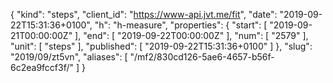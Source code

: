 {
  "kind": "steps",
  "client_id": "https://www-api.jvt.me/fit",
  "date": "2019-09-22T15:31:36+0100",
  "h": "h-measure",
  "properties": {
    "start": [
      "2019-09-21T00:00:00Z"
    ],
    "end": [
      "2019-09-22T00:00:00Z"
    ],
    "num": [
      "2579"
    ],
    "unit": [
      "steps"
    ],
    "published": [
      "2019-09-22T15:31:36+0100"
    ]
  },
  "slug": "2019/09/zt5vn",
  "aliases": [
    "/mf2/830cd126-5ae6-4657-b56f-6c2ea9fccf3f/"
  ]
}

